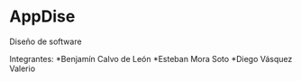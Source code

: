 AppDise
=======

Diseño de software

Integrantes:
*Benjamín Calvo de León
*Esteban Mora Soto
*Diego Vásquez Valerio

